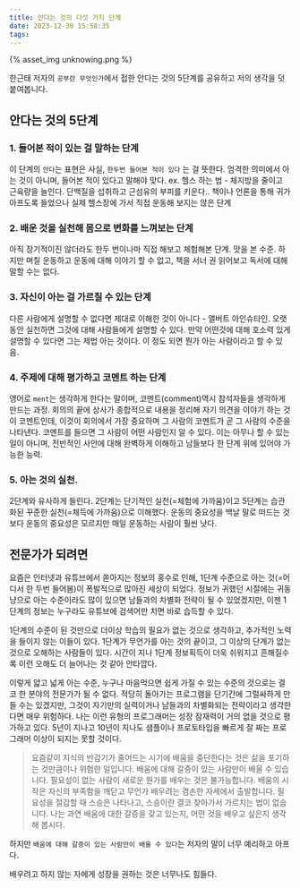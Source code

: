 ```yaml
---
title: 안다는 것의 다섯 가지 단계
date: 2023-12-30 15:58:35
tags:
---
```


{% asset_img unknowing.png %}

한근태 저자의 `공부란 무엇인가`에서 접한 안다는 것의 5단계를 공유하고 저의 생각을 덧붙여봅니다.
 
<!--more-->

## 안다는 것의 5단계

### 1. 들어본 적이 있는 걸 말하는 단계

이 단계의 `안다`는 표현은 사실, `한두번 들어본 적이 있다` 는 걸 뜻한다. 엄격한 의미에서 아는 것이 아니며, 들어본 적이 있다고 말해야 맞다.
ex. 헬스 하는 법 - 체지방을 줄이고 근육량을 늘인다. 단백질을 섭취하고 근섬유의 부피를 키운다.. 책이나 언론을 통해 귀가 아프도록 들었으나 실제 헬스장에 가서 직접 운동해 보지는 않은 단계

### 2. 배운 것을 실천해 몸으로 변화를 느껴보는 단계

아직 장기적이진 않더라도 한두 번이나마 직접 해보고 체험해본 단계. 맛을 본 수준. 
하지만 며칠 운동하고 운동에 대해 이야기 할 수 없고, 책을 서너 권 읽어보고 독서에 대해 말할 수는 없다. 

### 3. 자신이 아는 걸 가르칠 수 있는 단계

다른 사람에게 설명할 수 없다면 제대로 이해한 것이 아니다 - 앨버트 아인슈타인.
오랫동안 실천하면 그것에 대해 사람들에게 설명할 수 있다. 만약 어떤것에 대해 호소력 있게 설명할 수 있다면 그는 제법 아는 것이다. 이 정도 되면 뭔가 아는 사람이라고 할 수 있음. 

### 4. 주제에 대해 평가하고 코멘트 하는 단계

영어로 `ment`는 생각하게 한다는 말이며, 코멘트(comment)역시 참석자들을 생각하게 만드는 과정. 회의의 끝에 상사가 종합적으로 내용을 정리해 자기 의견을 이야기 하는 것이 코멘트인데, 이것이 회의에서 가장 중요하며 그 사람의 코멘트가 곧 그 사람의 수준을 나타낸다. 코멘트를 들으면 그 사람이 어떤 사람인지 알 수 있다. 이는 아무나 할 수 있는 일이 아니며, 전반적인 사안에 대해 완벽하게 이해하고 남들보다 한 단계 위에 있어야 가능한 능력. 

### 5. 아는 것의 실천. 

2단계와 유사하게 들린다. 2단계는 단기적인 실천(=체험에 가까움)이고 5단계는 습관화된 꾸준한 실천(=체득에 가까움)으로 이해했다. 운동의 중요성을 백날 말로 떠드는 것보다 운동의 중요성은 모르지만 매일 운동하는 사람이 훨씬 낫다. 

## 전문가가 되려면

요즘은 인터넷과 유튜브에서 쏟아지는 정보의 홍수로 인해, 1단계 수준으로 아는 것(=어디서 한 두번 들어봄)이 폭발적으로 많아진 세상이 되었다. 정보가 귀했던 시절에는 귀동냥으로 아는 수준이라도 많이 있으면 남들과의 차별화 전략이 될 수 있었겠지만, 이젠 1단계의 정보는 누구라도 유튜브에 검색어만 치면 바로 습득할 수 있다. 

1단계의 수준이 된 것만으로 더이상 학습의 필요가 없는 것으로 생각하고, 추가적인 노력을 들이지 않는 이들이 있다. 1단계가 무언가를 아는 것의 끝이고, 그 이상의 단계가 없는 것으로 오해하는 사람들이 있다. 시간이 지나 1단계 정보획득이 더욱 쉬워지고 흔해질수록 이런 오해도 더 늘어나는 것 같아 안타깝다. 

이렇게 얇고 넓게 아는 수준, 누구나 마음먹으면 쉽게 가질 수 있는 수준의 것으로는 결코 한 분야의 전문가가 될 수 없다. 적당히 돌아가는 프로그램을 단기간에 그럴싸하게 만들 수는 있겠지만, 그것이 자기만의 실력이거나 남들과의 차별화되는 전략이라고 생각한다면 매우 위험하다. 나는 이런 유형의 프로그래머는 성장 잠재력이 거의 없을 것으로 평가하고 있다. 5년이 지나고 10년이 지나도 샘플이나 프로토타입을 빠르게 잘 짜는 프로그래머 이상이 되지는 못할 것이다. 

> 요즘같이 지식의 반감기가 줄어드는 시기에 배움을 중단한다는 것은 삶을 포기하는 것만큼이나 위험한 일입니다. 배움에 대해 갈증이 있는 사람만이 배울 수 있습니다. 필요성이 없는 사람이 새로운 뭔가를 배우는 것은 불가능합니다. 배움의 시작은 자신의 부족함을 깨닫고 무언가 배우려는 겸손한 자세에서 출발합니다. 필요성을 절감할 때 스승은 나타나고, 스승이란 결코 찾아가서 가르치는 법이 없습니다. 나는 과연 배움에 대한 갈증을 갖고 있는지, 어떤 것을 배우고 싶은지 생각해 봅시다. 

하지만 `배움에 대해 갈증이 있는 사람만이 배울 수 있다`는 저자의 말이 너무 예리하고 아프다. 

배우려고 하지 않는 자에게 성장을 권하는 것은 너무나도 힘들다.
